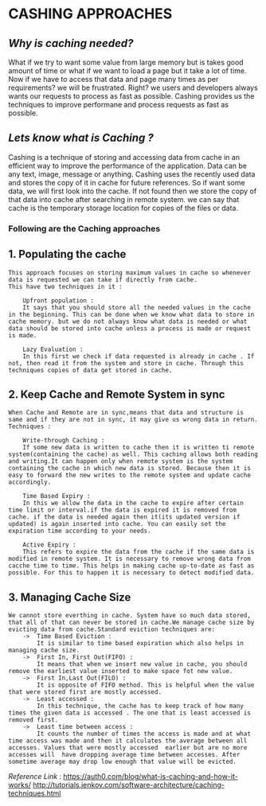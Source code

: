 # CASHING APPROACHES

## *Why is caching needed?*

What if we try to want some value from large memory but is takes good amount of time or what if we want to load a page but it take a lot of time. Now if we have to access that data and page many times as per requirements? we will be frustrated. Right? we users and developers always wants our requests to process as fast as possible. Cashing provides us the techniques to improve performane and process requests as fast as possible.

## *Lets know what is Caching ?*

Cashing is a technique of storing and accessing data from cache in an efficient way to improve the performance of the application. Data can be any text, image, message or anything. Cashing uses the recently used data and stores the copy of it in cache for future references. So if want some data, we will first look into the cache. If not found then we store the copy of that data into cache after searching in remote system.
we can say that cache is the temporary storage location for copies of the files or data.

### Following are the Caching approaches

## 1. **Populating the cache**

    This approach focuses on storing maximum values in cache so whenever data is requested we can take if directly from cache.
    This have two techniques in it : 

        Upfront population :  
        It says that you should store all the needed values in the cache in the beginning. This can be done when we know what data to store in cache memory. but we do not always know what data is needed or what data should be stored into cache unless a process is made or request is made.

        Lazy Evaluation : 
        In this first we check if data requested is already in cache . If not, then read it from the system and store in cache. Through this techniques copies of data get stored in cache. 

## 2. Keep Cache and Remote System in sync

    When Cache and Remote are in sync,means that data and structure is same and if they are not in sync, it may give us wrong data in return. Techniques :

        Write-through Caching :
        If some new data is written to cache then it is written ti remote system(containing the cache) as well. This caching allows both reading and writing.It can happen only when remote system is the system containing the cache in which new data is stored. Because then it is easy to forward the new writes to the remote system and update cache accordingly.

        Time Based Expiry :
        In this we allow the data in the cache to expire after certain time limit or interval.if the data is expired it is removed from cache. if the data is needed again then it(its updated version if updated) is again inserted into cache. You can easily set the expiration time according to your needs.

        Active Expiry :
        This refers to expire the data from the cache if the same data is modified in remote system. It is necessary to remove wrong data from cacche time to time. This helps in making cache up-to-date as fast as possible. For this to happen it is necessary to detect modified data.

## 3. Managing Cache Size

    We cannot store everthing in cache. System have so much data stored, that all of that can never be stored in cache.We manage cache size by evicting data from cache.Standard eviction techniques are:
        ->  Time Based Eviction : 
            It is similar to time based expiration which also helps in managing cache size.
        ->  First In, First Out(FIFO) :
            It means that when we insert new value in cache, you should remove the earliest value inserted to make space fot new value.
        ->  First In,Last Out(FILO) : 
            It is opposite of FIFO method. This is helpful when the value that were stored first are mostly accessed.
        ->  Least accessed : 
            In this technique, the cache has to keep track of how many times the given data is accessed . The one that is least accessed is removed first.
        ->  Least time between access :
            It counts the number of times the access is made and at what time access was made and then it calculates the average between all accesses. Values that were mostly accessed  earlier but are no more accesses will  have dropping average time between accesses. After sometime average may drop low enough that value will be evicted.

*Reference Link* :
    <https://auth0.com/blog/what-is-caching-and-how-it-works/>
    <http://tutorials.jenkov.com/software-architecture/caching-techniques.html>
